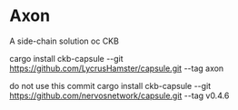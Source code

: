 # Axon

A side-chain solution oc CKB


cargo install ckb-capsule --git https://github.com/LycrusHamster/capsule.git --tag axon

do not use this commit
cargo install ckb-capsule --git https://github.com/nervosnetwork/capsule.git --tag v0.4.6



